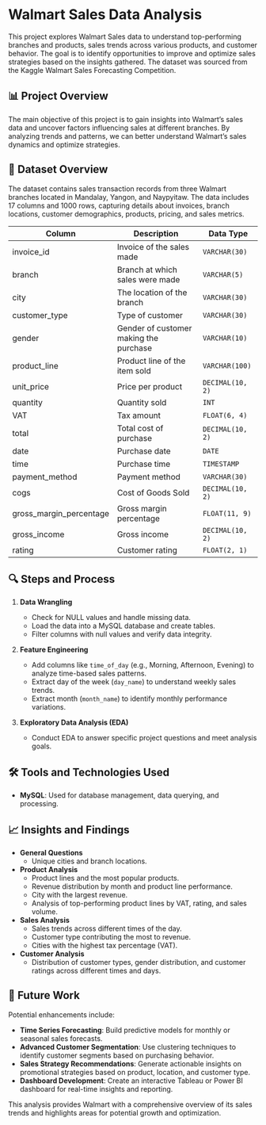 # Walmart Sales Data Analysis

This project explores Walmart Sales data to understand top-performing branches and products, sales trends across various products, and customer behavior. The goal is to identify opportunities to improve and optimize sales strategies based on the insights gathered. The dataset was sourced from the Kaggle Walmart Sales Forecasting Competition.

## 📊 Project Overview
The main objective of this project is to gain insights into Walmart’s sales data and uncover factors influencing sales at different branches. By analyzing trends and patterns, we can better understand Walmart’s sales dynamics and optimize strategies.

## 📁 Dataset Overview
The dataset contains sales transaction records from three Walmart branches located in Mandalay, Yangon, and Naypyitaw. The data includes 17 columns and 1000 rows, capturing details about invoices, branch locations, customer demographics, products, pricing, and sales metrics.

| Column                  | Description                                    | Data Type          |
|-------------------------|------------------------------------------------|---------------------|
| invoice_id              | Invoice of the sales made                      | `VARCHAR(30)`      |
| branch                  | Branch at which sales were made                | `VARCHAR(5)`       |
| city                    | The location of the branch                     | `VARCHAR(30)`      |
| customer_type           | Type of customer                               | `VARCHAR(30)`      |
| gender                  | Gender of customer making the purchase         | `VARCHAR(10)`      |
| product_line            | Product line of the item sold                  | `VARCHAR(100)`     |
| unit_price              | Price per product                              | `DECIMAL(10, 2)`   |
| quantity                | Quantity sold                                  | `INT`              |
| VAT                     | Tax amount                                     | `FLOAT(6, 4)`      |
| total                   | Total cost of purchase                         | `DECIMAL(10, 2)`   |
| date                    | Purchase date                                  | `DATE`             |
| time                    | Purchase time                                  | `TIMESTAMP`        |
| payment_method          | Payment method                                 | `VARCHAR(30)`      |
| cogs                    | Cost of Goods Sold                             | `DECIMAL(10, 2)`   |
| gross_margin_percentage | Gross margin percentage                        | `FLOAT(11, 9)`     |
| gross_income            | Gross income                                   | `DECIMAL(10, 2)`   |
| rating                  | Customer rating                                | `FLOAT(2, 1)`      |

## 🔍 Steps and Process

1. **Data Wrangling**  
   - Check for NULL values and handle missing data.
   - Load the data into a MySQL database and create tables.
   - Filter columns with null values and verify data integrity.

2. **Feature Engineering**  
   - Add columns like `time_of_day` (e.g., Morning, Afternoon, Evening) to analyze time-based sales patterns.
   - Extract day of the week (`day_name`) to understand weekly sales trends.
   - Extract month (`month_name`) to identify monthly performance variations.

3. **Exploratory Data Analysis (EDA)**  
   - Conduct EDA to answer specific project questions and meet analysis goals.

## 🛠️ Tools and Technologies Used
- **MySQL**: Used for database management, data querying, and processing.

## 📈 Insights and Findings

- **General Questions**
  - Unique cities and branch locations.
- **Product Analysis**
  - Product lines and the most popular products.
  - Revenue distribution by month and product line performance.
  - City with the largest revenue.
  - Analysis of top-performing product lines by VAT, rating, and sales volume.
- **Sales Analysis**
  - Sales trends across different times of the day.
  - Customer type contributing the most to revenue.
  - Cities with the highest tax percentage (VAT).
- **Customer Analysis**
  - Distribution of customer types, gender distribution, and customer ratings across different times and days.

## 🚀 Future Work
Potential enhancements include:
- **Time Series Forecasting**: Build predictive models for monthly or seasonal sales forecasts.
- **Advanced Customer Segmentation**: Use clustering techniques to identify customer segments based on purchasing behavior.
- **Sales Strategy Recommendations**: Generate actionable insights on promotional strategies based on product, location, and customer type.
- **Dashboard Development**: Create an interactive Tableau or Power BI dashboard for real-time insights and reporting.

This analysis provides Walmart with a comprehensive overview of its sales trends and highlights areas for potential growth and optimization.
